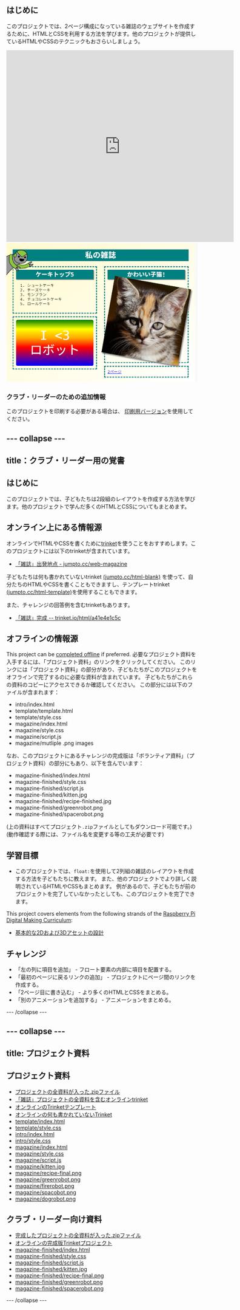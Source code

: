 ## はじめに

このプロジェクトでは、2ページ構成になっている雑誌のウェブサイトを作成するために、HTMLとCSSを利用する方法を学びます。他のプロジェクトが提供しているHTMLやCSSのテクニックもおさらいしましょう。

<div class="trinket">
  <iframe src="https://trinket.io/embed/html/a41e4e1c5c?outputOnly=true&start=result" width="600" height="505" frameborder="0" marginwidth="0" marginheight="0" allowfullscreen>
  </iframe>
  <img src="images/magazine-final.png">
</div>

### クラブ・リーダーのための追加情報

このプロジェクトを印刷する必要がある場合は、 [印刷用バージョン](https://projects.raspberrypi.org/en/projects/magazine/print)を使用してください。

## \--- collapse \---

## title：クラブ・リーダー用の覚書

## はじめに

このプロジェクトでは、子どもたちは2段組のレイアウトを作成する方法を学びます。他のプロジェクトで学んだ多くのHTMLとCSSについてもまとめます。

## オンライン上にある情報源

オンラインでHTMLやCSSを書くために[trinket](https://trinket.io/)を使うことをおすすめします。このプロジェクトには以下のtrinketが含まれています。

* [「雑誌」出発地点 - jumpto.cc/web-magazine](http://jumpto.cc/web-magazine)

子どもたちは何も書かれていないtrinket [(jumpto.cc/html-blank)](http://jumpto.cc/html-blank) を使って、自分たちのHTMLやCSSを書くこともできますし、テンプレートtrinket [(jumpto.cc/html-template)](http://jumpto.cc/html-template)を使用することもできます。

また、チャレンジの回答例を含むtrinketもあります。

* [「雑誌」完成 -- trinket.io/html/a41e4e1c5c](https://trinket.io/html/a41e4e1c5c)

## オフラインの情報源

This project can be [completed offline](https://rpf.io/html-offline) if preferred. 必要なプロジェクト資料を入手するには、「プロジェクト資料」のリンクをクリックしてください。 このリンクには「プロジェクト資料」の部分があり、子どもたちがこのプロジェクトをオフラインで完了するのに必要な資料が含まれています。 子どもたちがこれらの資料のコピーにアクセスできるか確認してください。 この部分には以下のファイルが含まれます：

* intro/index.html
* template/template.html
* template/style.css
* magazine/index.html
* magazine/style.css
* magazine/script.js
* magazine/mutliple .png images

なお、このプロジェクトにあるチャレンジの完成版は「ボランティア資料」（プロジェクト資料）の部分にもあり、以下を含んでいます：

* magazine-finished/index.html
* magazine-finished/style.css
* magazine-finished/script.js
* magazine-finished/kitten.jpg
* magazine-finished/recipe-finished.jpg
* magazine-finished/greenrobot.png
* magazine-finished/spacerobot.png

(上の資料はすべてプロジェクト`.zip`ファイルとしてもダウンロード可能です。)(動作確認する際には、ファイル名を変更する等の工夫が必要です)

## 学習目標

* このプロジェクトでは、`float:`を使用して2列組の雑誌のレイアウトを作成する方法を子どもたちに教えます。 また、他のプロジェクトでより詳しく説明されているHTMLやCSSもまとめます。 例があるので、子どもたちが前のプロジェクトを完了していなかったとしても、このプロジェクトを完了できます。 

This project covers elements from the following strands of the [Raspberry Pi Digital Making Curriculum](https://rpf.io/curriculum):

* [基本的な2Dおよび3Dアセットの設計](https://www.raspberrypi.org/curriculum/design/creator)

## チャレンジ

* 「左の列に項目を追加」 - フロート要素の内部に項目を配置する。
* 「最初のページに戻るリンクの追加」 - プロジェクトにページ間のリンクを作成する。
* 「2ページ目に書き込む」 - より多くのHTMLとCSSをまとめる。
* 「別のアニメーションを追加する」 - アニメーションをまとめる。

\--- /collapse \---

## \--- collapse \---

## title: プロジェクト資料

## プロジェクト資料

* [プロジェクトの全資料が入った.zipファイル](https://rpf.io/p/en/magazine-go)
* [「雑誌」プロジェクトの全資料を含むオンラインtrinket](http://jumpto.cc/web-magazine)
* [オンラインのTrinketテンプレート](http://jumpto.cc/trinket-template)
* [オンラインの何も書かれていないTrinket](http://jumpto.cc/trinket-blank)
* [template/index.html](resources/template-index.html)
* [template/style.css](resources/template-style.css)
* [intro/index.html](resources/intro-index.html)
* [intro/style.css](resources/intro-style.css)
* [magazine/index.html](resources/magazine-index.html)
* [magazine/style.css](resources/magazine-style.css)
* [magazine/script.js](resources/magazine-script.js)
* [magazine/kitten.jpg](resources/magazine-kitten.jpg)
* [magazine/recipe-final.png](resources/magazine-recipe-final.png)
* [magazine/greenrobot.png](resources/magazine-greenrobot.png)
* [magazine/firerobot.png](resources/magazine-firerobot.png)
* [magazine/spacobot.png](resources/magazine-spacerobot.png)
* [magazine/dogrobot.png](resources/magazine-dogrobot.png)

## クラブ・リーダー向け資料

* [完成したプロジェクトの全資料が入った.zipファイル](https://rpf.io/p/en/magazine-go)
* [オンラインの完成版Trinketプロジェクト](https://trinket.io/html/a41e4e1c5c)
* [magazine-finished/index.html](resources/magazine-finished-index.html)
* [magazine-finished/style.css](resources/magazine-finished-style.css)
* [magazine-finished/script.js](resources/magazine-finished-script.js)
* [magazine-finished/kitten.jpg](resources/magazine-finished-kitten.jpg)
* [magazine-finished/recipe-final.png](resources/magazine-finished-recipe-final.png)
* [magazine-finished/greenrobot.png](resources/magazine-finished-greenrobot.png)
* [magazine-finished/spacerobot.png](resources/magazine-finished-spacerobot.png)

\--- /collapse \---